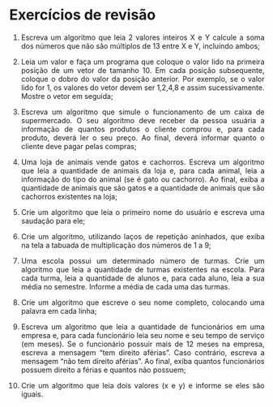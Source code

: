 # Exercícios de revisão
<div align="justify">
  
1. Escreva um algoritmo que leia 2 valores inteiros X e Y calcule a soma dos números que não são múltiplos de 13 entre X e Y, incluindo ambos;

2. Leia um valor e faça um programa que coloque o valor lido na primeira posição de um vetor de tamanho 10. Em cada posição subsequente, coloque o dobro do valor da posição anterior. Por exemplo, se o valor lido for 1, os valores do vetor devem ser 1,2,4,8 e assim sucessivamente. Mostre o vetor em seguida;

3. Escreva um algoritmo que simule o funcionamento de um caixa de supermercado. O seu algoritmo deve receber da pessoa usuária a informação de quantos produtos o cliente comprou e, para cada produto, deverá ler o seu preço. Ao final, deverá informar quanto o cliente deve pagar pelas compras;

4. Uma loja de animais vende gatos e cachorros. Escreva um algoritmo que leia a quantidade de animais da loja e, para cada animal, leia a informação do tipo do animal (se é gato ou cachorro). Ao final, exiba a quantidade de animais que são gatos e a quantidade de animais que são cachorros existentes na loja;

5. Crie um algoritmo que leia o primeiro nome do usuário e escreva uma saudação para ele;

6. Crie um algoritmo, utilizando laços de repetição aninhados, que exiba na tela a tabuada de multiplicação dos números de 1 a 9;

7. Uma escola possui um determinado número de turmas. Crie um algoritmo que leia a quantidade de turmas existentes na escola. Para cada turma, leia a quantidade de alunos e, para cada aluno, leia a sua média no semestre. Informe a média de cada uma das turmas.

8. Crie um algoritmo que escreve o seu nome completo, colocando uma palavra em cada linha;

9. Escreva um algoritmo que leia a quantidade de funcionários em uma empresa e, para cada funcionário leia seu nome e seu tempo de serviço (em meses). Se o funcionário possuir mais de 12 meses na empresa, escreva a mensagem “<NOME>tem direito aférias”. Caso contrário, escreva a mensagem “<NOME>não tem direito aférias”. Ao final, exiba quantos funcionários possuem direito a férias e quantos não possuem;

10. Crie um algoritmo que leia dois valores (x e y) e informe se eles são iguais.
<div>
